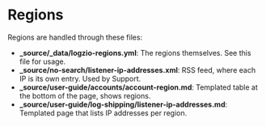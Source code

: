 # Regions

Regions are handled through these files:

* **_source/_data/logzio-regions.yml**: The regions themselves. See this file for usage.
* **_source/no-search/listener-ip-addresses.xml**: RSS feed, where each IP is its own entry. Used by Support.
* **_source/user-guide/accounts/account-region.md**: Templated table at the bottom of the page, shows regions.
* **_source/user-guide/log-shipping/listener-ip-addresses.md**: Templated page that lists IP addresses per region.
